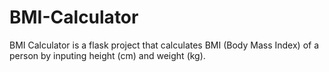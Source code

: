 # BMI-Calculator

  BMI Calculator is a flask project that calculates BMI (Body Mass Index) of a person by inputing height (cm) and weight (kg). 
